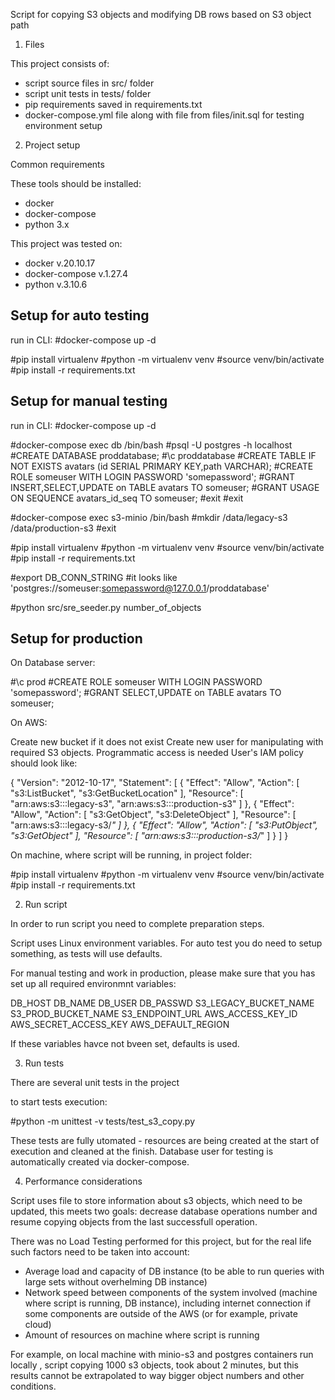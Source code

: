 Script for copying S3 objects and modifying DB rows based on S3 object path

1. Files


This project consists of:

- script source files in src/ folder
- script unit tests in tests/ folder
- pip requirements saved in requirements.txt
- docker-compose.yml file along with file from files/init.sql for testing environment setup


2. Project setup

Common requirements

These tools should be installed:

- docker
- docker-compose
- python 3.x

This project was tested on:

- docker v.20.10.17
- docker-compose v.1.27.4
- python v.3.10.6


Setup for auto testing
----------------------

run in CLI:
#docker-compose up -d

#pip install virtualenv
#python -m virtualenv venv
#source venv/bin/activate
#pip install -r requirements.txt


Setup for manual testing
------------------------

run in CLI:
#docker-compose up -d

#docker-compose exec db /bin/bash
#psql -U postgres -h localhost
#CREATE DATABASE proddatabase;
#\c proddatabase
#CREATE TABLE IF NOT EXISTS avatars (id SERIAL PRIMARY KEY,path VARCHAR);
#CREATE ROLE someuser WITH LOGIN PASSWORD 'somepassword';
#GRANT INSERT,SELECT,UPDATE on TABLE avatars TO someuser;
#GRANT USAGE ON SEQUENCE avatars_id_seq TO someuser;
#exit
#exit

#docker-compose exec s3-minio /bin/bash
#mkdir /data/legacy-s3 /data/production-s3
#exit

#pip install virtualenv
#python -m virtualenv venv
#source venv/bin/activate
#pip install -r requirements.txt

#export DB_CONN_STRING #it looks like 'postgres://someuser:somepassword@127.0.0.1/proddatabase'

#python src/sre_seeder.py number_of_objects
	

Setup for production
--------------------

On Database server:

#\c prod
#CREATE ROLE someuser WITH LOGIN PASSWORD 'somepassword';
#GRANT SELECT,UPDATE on TABLE avatars TO someuser;

On AWS:

Create new bucket if it does not exist
Create new user for manipulating with required S3 objects. Programmatic access is needed
User's IAM policy should look like:

{
    "Version": "2012-10-17",
    "Statement": [
        {
            "Effect": "Allow",
            "Action": [
                "s3:ListBucket",
                "s3:GetBucketLocation"
            ],
            "Resource": [
                "arn:aws:s3:::legacy-s3",
                "arn:aws:s3:::production-s3"
            ]
        },
        {
            "Effect": "Allow",
            "Action": [
                "s3:GetObject",
                "s3:DeleteObject"
            ],
            "Resource": [
                "arn:aws:s3:::legacy-s3/*"
            ]
        },
        {
            "Effect": "Allow",
            "Action": [
                "s3:PutObject",
                "s3:GetObject"
            ],
            "Resource": [
                "arn:aws:s3:::production-s3/*"
            ]
        }
    ]
}


On machine, where script will be running, in project folder:

#pip install virtualenv
#python -m virtualenv venv
#source venv/bin/activate
#pip install -r requirements.txt

2. Run script

In order to run script you need to complete preparation steps.

Script uses Linux environment variables. For auto test you do need to setup something, as tests will use defaults.

For manual testing and work in production, please make sure that you has set up all required environmnt variables:

DB_HOST
DB_NAME
DB_USER
DB_PASSWD
S3_LEGACY_BUCKET_NAME
S3_PROD_BUCKET_NAME
S3_ENDPOINT_URL
AWS_ACCESS_KEY_ID
AWS_SECRET_ACCESS_KEY
AWS_DEFAULT_REGION

If these variables havce not bveen set, defaults is used.

3. Run tests

There are several unit tests in the project

to start tests execution:

#python -m unittest -v tests/test_s3_copy.py

These tests are fully utomated - resources are being created at the start of execution and cleaned at the finish. Database user for testing is automatically created via docker-compose.

4. Performance considerations

Script uses file to store information about s3 objects, which need to be updated, this meets two goals: decrease database operations number and resume copying objects from the last successfull operation.

There was no Load Testing performed for this project, but for the real life such factors need to be taken into account:

- Average load and capacity of DB instance (to be able to run queries with large sets without overhelming DB instance)
- Network speed between components of the system involved (machine where script is running, DB instance), including internet connection if some components are outside of the AWS (or for example, private cloud)
- Amount of resources on machine where script is running

For example, on local machine with minio-s3 and postgres containers run locally , script copying 1000 s3 objects, took about 2 minutes, but this results cannot be extrapolated to way bigger object numbers and other conditions.

 
